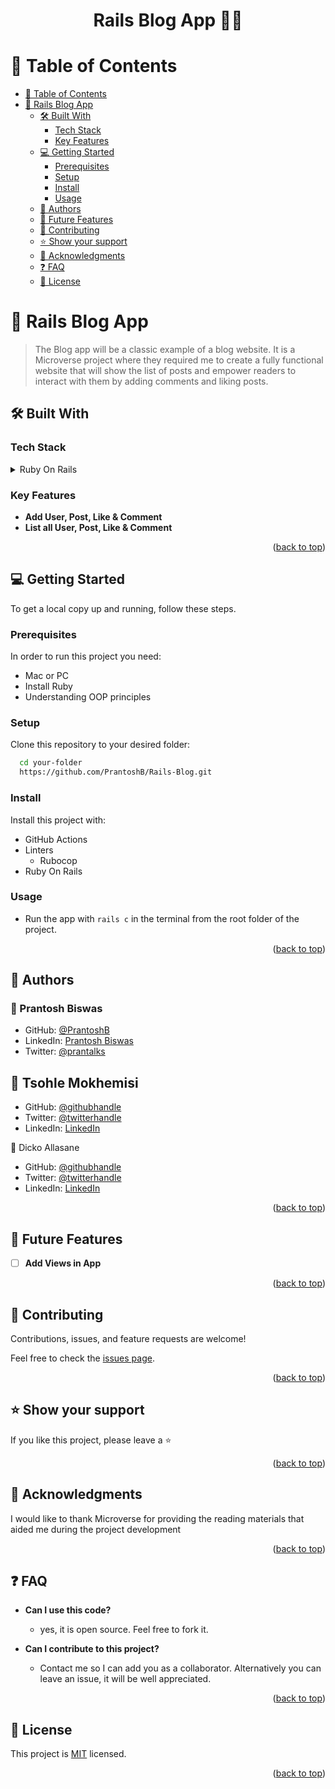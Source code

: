 <a name="readme-top"></a>
<h1 align='center'> Rails Blog App ✍🏼</h1>


# 📗 Table of Contents

- [📗 Table of Contents](#-table-of-contents)
- [📖 Rails Blog App ](#-My-Blog-App-)
  - [🛠 Built With ](#-built-with-)
    - [Tech Stack ](#tech-stack-)
    - [Key Features ](#key-features-)
  - [💻 Getting Started ](#-getting-started-)
    - [Prerequisites](#prerequisites)
    - [Setup](#setup)
    - [Install](#install)
    - [Usage](#usage)
  - [👥 Authors ](#-authors-)
  - [🔭 Future Features ](#-future-features-)
  - [🤝 Contributing ](#-contributing-)
  - [⭐️ Show your support ](#️-show-your-support-)
  - [🙏 Acknowledgments ](#-acknowledgments-)
  - [❓ FAQ ](#-faq-)
  - [📝 License ](#-license-)

<!-- PROJECT DESCRIPTION -->

# 📖 Rails Blog App <a name="about-project"></a>

> The Blog app will be a classic example of a blog website. It is a Microverse project where they required me to create a fully functional website that will show the list of posts and empower readers to interact with them by adding comments and liking posts.

## 🛠 Built With <a name="built-with"></a>
### Tech Stack <a name="tech-stack"></a>

<details>
  <summary>Ruby On Rails</summary>
  <ul>
    <li><a href="">Postgresql</a></li>
  </ul>
</details>

<!-- Features -->

### Key Features <a name="key-features"></a>

- **Add User, Post, Like & Comment**
- **List all User, Post, Like & Comment**

<p align="right">(<a href="#readme-top">back to top</a>)</p>

<!-- GETTING STARTED -->

## 💻 Getting Started <a name="getting-started"></a>

To get a local copy up and running, follow these steps.

### Prerequisites

In order to run this project you need:

- Mac or PC
- Install Ruby
- Understanding OOP principles

### Setup

Clone this repository to your desired folder:

```sh
  cd your-folder
  https://github.com/PrantoshB/Rails-Blog.git
```

### Install

Install this project with:

- GitHub Actions
- Linters
  - Rubocop
- Ruby On Rails

### Usage

- Run the app with `rails c` in the terminal from the root folder of the project.

<p align="right">(<a href="#readme-top">back to top</a>)</p>

<!-- AUTHORS -->

## 👥 Authors <a name="authors"></a>

### 👤 Prantosh Biswas

- GitHub:  [@PrantoshB](https://github.com/PrantoshB)
- LinkedIn: [Prantosh Biswas](https://www.linkedin.com/in/prantosh/)
- Twitter: [@prantalks](https://twitter.com/prantalks)

## 👤 Tsohle Mokhemisi

- GitHub: [@githubhandle](https://github.com/tsohleDev)
- Twitter: [@twitterhandle](https://twitter.com/RealTsohle)
- LinkedIn: [LinkedIn](https://www.linkedin.com/in/tsohle-mokhemisi-3687401b2/)

 👤 Dicko Allasane

- GitHub: [@githubhandle](https://github.com/Trast00)
- Twitter: [@twitterhandle](https://twitter.com/AllassaneDicko0/)
- LinkedIn: [LinkedIn](https://www.linkedin.com/in/allassane-dicko-744aaa224)

<p align="right">(<a href="#readme-top">back to top</a>)</p>

<!-- FUTURE FEATURES -->

## 🔭 Future Features <a name="future-features"></a>

- [ ] **Add Views in App**

<p align="right">(<a href="#readme-top">back to top</a>)</p>

<!-- CONTRIBUTING -->

## 🤝 Contributing <a name="contributing"></a>

Contributions, issues, and feature requests are welcome!

Feel free to check the [issues page](https://github.com/ohyajk/my-blog-app/issues).

<p align="right">(<a href="#readme-top">back to top</a>)</p>

<!-- SUPPORT -->

## ⭐️ Show your support <a name="support"></a>

If you like this project, please leave a ⭐️

<p align="right">(<a href="#readme-top">back to top</a>)</p>

<!-- ACKNOWLEDGEMENTS -->

## 🙏 Acknowledgments <a name="acknowledgements"></a>

I would like to thank Microverse for providing the reading materials that aided me during the project development

<p align="right">(<a href="#readme-top">back to top</a>)</p>

<!-- FAQ (optional) -->

## ❓ FAQ <a name="faq"></a>

- **Can I use this code?**

  - yes, it is open source. Feel free to fork it.

- **Can I contribute to this project?**

  - Contact me so I can add you as a collaborator. Alternatively you can leave an issue, it will be well appreciated.

<p align="right">(<a href="#readme-top">back to top</a>)</p>

<!-- LICENSE -->

## 📝 License <a name="license"></a>

This project is [MIT](https://github.com/PrantoshB/Rails-Blog/blob/data-model/LICENSE) licensed.

<p align="right">(<a href="#readme-top">back to top</a>)</p>

